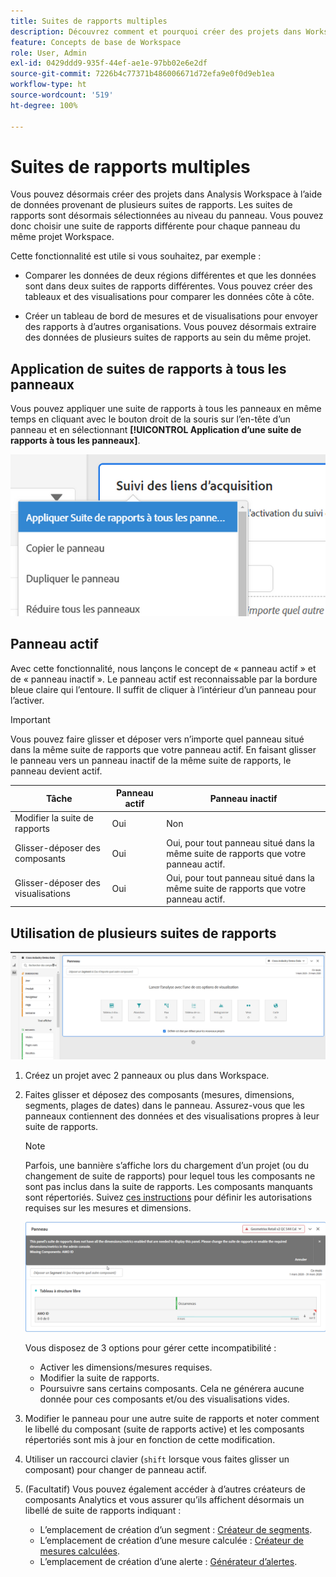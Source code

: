 ```yaml
---
title: Suites de rapports multiples
description: Découvrez comment et pourquoi créer des projets dans Workspace avec plusieurs suites de rapports.
feature: Concepts de base de Workspace
role: User, Admin
exl-id: 0429ddd9-935f-44ef-ae1e-97bb02e6e2df
source-git-commit: 7226b4c77371b486006671d72efa9e0f0d9eb1ea
workflow-type: ht
source-wordcount: '519'
ht-degree: 100%

---
```


# Suites de rapports multiples

Vous pouvez désormais créer des projets dans Analysis Workspace à l’aide de données provenant de plusieurs suites de rapports. Les suites de rapports sont désormais sélectionnées au niveau du panneau. Vous pouvez donc choisir une suite de rapports différente pour chaque panneau du même projet Workspace.

Cette fonctionnalité est utile si vous souhaitez, par exemple :

* Comparer les données de deux régions différentes et que les données sont dans deux suites de rapports différentes. Vous pouvez créer des tableaux et des visualisations pour comparer les données côte à côte.

* Créer un tableau de bord de mesures et de visualisations pour envoyer des rapports à d’autres organisations. Vous pouvez désormais extraire des données de plusieurs suites de rapports au sein du même projet.

## Application de suites de rapports à tous les panneaux

Vous pouvez appliquer une suite de rapports à tous les panneaux en même temps en cliquant avec le bouton droit de la souris sur l’en-tête d’un panneau et en sélectionnant **[!UICONTROL Application d’une suite de rapports à tous les panneaux]**.

![](assets/apply-rs-all-panels.png)

## Panneau actif

Avec cette fonctionnalité, nous lançons le concept de « panneau actif » et de « panneau inactif ». Le panneau actif est reconnaissable par la bordure bleue claire qui l’entoure. Il suffit de cliquer à l’intérieur d’un panneau pour l’activer.

>[!IMPORTANT]
>Vous pouvez faire glisser et déposer vers n’importe quel panneau situé dans la même suite de rapports que votre panneau actif. En faisant glisser le panneau vers un panneau inactif de la même suite de rapports, le panneau devient actif.

| Tâche | Panneau actif | Panneau inactif |
|---|---|---|
| Modifier la suite de rapports | Oui | Non |
| Glisser-déposer des composants | Oui | Oui, pour tout panneau situé dans la même suite de rapports que votre panneau actif. |
| Glisser-déposer des visualisations | Oui | Oui, pour tout panneau situé dans la même suite de rapports que votre panneau actif. |

## Utilisation de plusieurs suites de rapports

![](assets/mrs-ui.png)

1. Créez un projet avec 2 panneaux ou plus dans Workspace.

1. Faites glisser et déposez des composants (mesures, dimensions, segments, plages de dates) dans le panneau. Assurez-vous que les panneaux contiennent des données et des visualisations propres à leur suite de rapports.


   >[!NOTE]
   >Parfois, une bannière s’affiche lors du chargement d’un projet (ou du changement de suite de rapports) pour lequel tous les composants ne sont pas inclus dans la suite de rapports. Les composants manquants sont répertoriés. Suivez [ces instructions](/help/admin/admin-console/permissions/product-profile.md) pour définir les autorisations requises sur les mesures et dimensions.

   ![](assets/incompat-rs.png)

   Vous disposez de 3 options pour gérer cette incompatibilité :
   * Activer les dimensions/mesures requises.
   * Modifier la suite de rapports.
   * Poursuivre sans certains composants. Cela ne générera aucune donnée pour ces composants et/ou des visualisations vides.

1. Modifier le panneau pour une autre suite de rapports et noter comment le libellé du composant (suite de rapports active) et les composants répertoriés sont mis à jour en fonction de cette modification.

1. Utiliser un raccourci clavier (`shift` lorsque vous faites glisser un composant) pour changer de panneau actif.

1. (Facultatif) Vous pouvez également accéder à d’autres créateurs de composants Analytics et vous assurer qu’ils affichent désormais un libellé de suite de rapports indiquant :

   * L’emplacement de création d’un segment : [Créateur de segments](https://experienceleague.adobe.com/docs/analytics/components/segmentation/segmentation-workflow/seg-build.html?lang=fr).
   * L’emplacement de création d’une mesure calculée : [Créateur de mesures calculées](https://experienceleague.adobe.com/docs/analytics/components/calculated-metrics/calcmetric-workflow/cm-build-metrics.html?lang=fr).
   * L’emplacement de création d’une alerte : [Générateur d’alertes](https://experienceleague.adobe.com/docs/analytics/components/alerts/alert-builder.html?lang=fr).
